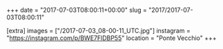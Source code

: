 +++
date = "2017-07-03T08:00:11+00:00"
slug = "2017/2017-07-03T08:00:11"

[extra]
images = ["/2017-07-03_08-00-11_UTC.jpg"]
instagram = "https://instagram.com/p/BWE7FlDBP55"
location = "Ponte Vecchio"
+++
